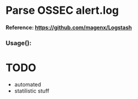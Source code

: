 # Parse OSSEC alert.log

#### Reference: https://github.com/magenx/Logstash

### Usage():


# TODO
* automated
* statilistic stuff
